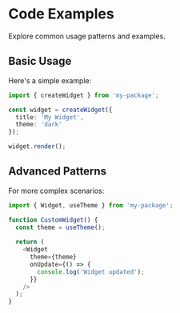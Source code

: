 # Code Examples

Explore common usage patterns and examples.

## Basic Usage

Here's a simple example:

```typescript
import { createWidget } from 'my-package';

const widget = createWidget({
  title: 'My Widget',
  theme: 'dark'
});

widget.render();
```

## Advanced Patterns

For more complex scenarios:

```typescript
import { Widget, useTheme } from 'my-package';

function CustomWidget() {
  const theme = useTheme();
  
  return (
    <Widget
      theme={theme}
      onUpdate={() => {
        console.log('Widget updated');
      }}
    />
  );
}
```
